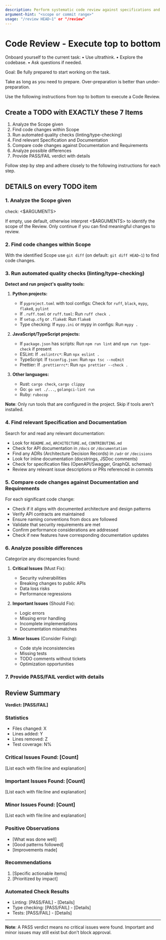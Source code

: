 ```yaml
---
description: Perform systematic code review against specifications and documentation.
argument-hint: "<scope or commit range>"
usage: "/review HEAD~1" or "/review"
---
```


# Code Review - Execute top to bottom

Onboard yourself to the current task:
• Use ultrathink.
• Explore the codebase.
• Ask questions if needed.

Goal: Be fully prepared to start working on the task.

Take as long as you need to prepare. Over-preparation is better than under-preparation.

Use the following instructions from top to bottom to execute a Code Review.

## Create a TODO with EXACTLY these 7 Items

1. Analyze the Scope given
2. Find code changes within Scope
3. Run automated quality checks (linting/type-checking)
4. Find relevant Specification and Documentation
5. Compare code changes against Documentation and Requirements
6. Analyze possible differences
7. Provide PASS/FAIL verdict with details

Follow step by step and adhere closely to the following instructions for each step.

## DETAILS on every TODO item

### 1. Analyze the Scope given

check: <$ARGUMENTS>

If empty, use default, otherwise interpret <$ARGUMENTS> to identify the scope of the Review. Only continue if you can find meaningful changes to review.

### 2. Find code changes within Scope

With the identified Scope use `git diff` (on default: `git diff HEAD~1`) to find code changes.

### 3. Run automated quality checks (linting/type-checking)

**Detect and run project's quality tools:**

1. **Python projects:**
   - If `pyproject.toml` with tool configs: Check for `ruff`, `black`, `mypy`, `flake8`, `pylint`
   - If `.ruff.toml` or `ruff.toml`: Run `ruff check .`
   - If `setup.cfg` or `.flake8`: Run `flake8`
   - Type checking: If `mypy.ini` or mypy in configs: Run `mypy .`

2. **JavaScript/TypeScript projects:**
   - If `package.json` has scripts: Run `npm run lint` and `npm run type-check` if present
   - ESLint: If `.eslintrc*`: Run `npx eslint .`
   - TypeScript: If `tsconfig.json`: Run `npx tsc --noEmit`
   - Prettier: If `.prettierrc*`: Run `npx prettier --check .`

3. **Other languages:**
   - Rust: `cargo check`, `cargo clippy`
   - Go: `go vet ./...`, `golangci-lint run`
   - Ruby: `rubocop`

**Note**: Only run tools that are configured in the project. Skip if tools aren't installed.

### 4. Find relevant Specification and Documentation

Search for and read any relevant documentation:

- Look for `README.md`, `ARCHITECTURE.md`, `CONTRIBUTING.md`
- Check for API documentation in `/docs` or `/documentation`
- Find any ADRs (Architecture Decision Records) in `/adr` or `/decisions`
- Look for inline documentation (docstrings, JSDoc comments)
- Check for specification files (OpenAPI/Swagger, GraphQL schemas)
- Review any relevant issue descriptions or PRs referenced in commits

### 5. Compare code changes against Documentation and Requirements

For each significant code change:

- Check if it aligns with documented architecture and design patterns
- Verify API contracts are maintained
- Ensure naming conventions from docs are followed
- Validate that security requirements are met
- Confirm performance considerations are addressed
- Check if new features have corresponding documentation updates

### 6. Analyze possible differences

Categorize any discrepancies found:

1. **Critical Issues** (Must Fix):
   - Security vulnerabilities
   - Breaking changes to public APIs
   - Data loss risks
   - Performance regressions

2. **Important Issues** (Should Fix):
   - Logic errors
   - Missing error handling
   - Incomplete implementations
   - Documentation mismatches

3. **Minor Issues** (Consider Fixing):
   - Code style inconsistencies
   - Missing tests
   - TODO comments without tickets
   - Optimization opportunities

### 7. Provide PASS/FAIL verdict with details

## Review Summary

**Verdict: [PASS/FAIL]**

### Statistics

- Files changed: X
- Lines added: Y
- Lines removed: Z
- Test coverage: N%

### Critical Issues Found: [Count]

[List each with file:line and explanation]

### Important Issues Found: [Count]

[List each with file:line and explanation]

### Minor Issues Found: [Count]

[List each with file:line and explanation]

### Positive Observations

- [What was done well]
- [Good patterns followed]
- [Improvements made]

### Recommendations

1. [Specific actionable items]
2. [Prioritized by impact]

### Automated Check Results

- Linting: [PASS/FAIL] - [Details]
- Type checking: [PASS/FAIL] - [Details]
- Tests: [PASS/FAIL] - [Details]

---

**Note**: A PASS verdict means no critical issues were found. Important and minor issues may still exist but don't block approval.
